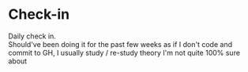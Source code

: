# Check-in  
Daily check in.      
Should've been doing it for the past few weeks as if I don't code and commit to GH, I usually study / re-study theory I'm not quite 100% sure about
